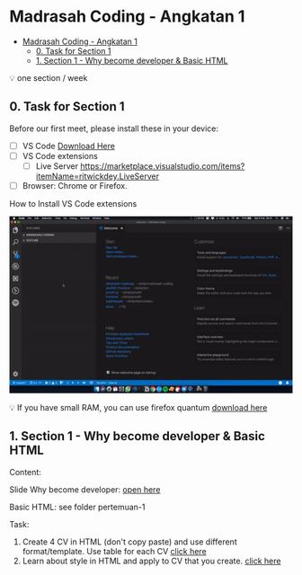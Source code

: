 # Madrasah Coding - Angkatan 1

- [Madrasah Coding - Angkatan 1](#madrasah-coding---angkatan-1)
  - [0. Task for Section 1](#0-task-for-section-1)
  - [1. Section 1 - Why become developer & Basic HTML](#1-section-1---why-become-developer--basic-html)

:bulb: one section / week

## 0. Task for Section 1

Before our first meet, please install these in your device:

- [ ] VS Code [Download Here](https://code.visualstudio.com/Download)
- [ ] VS Code extensions
  - [ ] Live Server https://marketplace.visualstudio.com/items?itemName=ritwickdey.LiveServer
- [ ] Browser: Chrome or Firefox.

How to Install VS Code extensions

![how to](./img/01-vscode.gif)

:bulb: If you have small RAM, you can use firefox quantum
[download here](https://www.mozilla.org/id/firefox/)

## 1. Section 1 - Why become developer & Basic HTML

Content:

Slide Why become developer: [open here](https://docs.google.com/presentation/d/1JdIY2TV5jlC_nA2XBLxJa6lXU9f0OwNewwvqZJ6PCnU/edit?usp=sharing)

Basic HTML: see folder pertemuan-1

Task:

1. Create 4 CV in HTML (don't copy paste) and use different format/template. Use table for each CV [click here](https://www.w3schools.com/html/html_tables.asp)
2. Learn about style in HTML and apply to CV that you create. [click here](https://www.w3schools.com/html/html_styles.asp)
